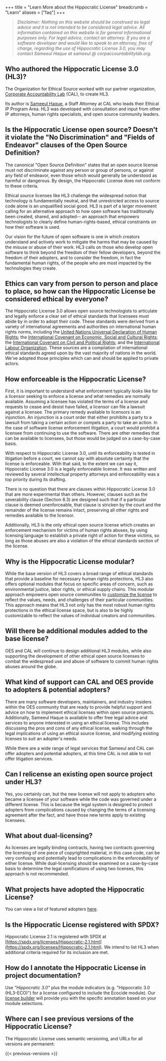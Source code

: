+++
title = "Learn More about the Hippocratic License"
breadcrumb = "Learn"
aliases = ["faq"]
+++

> _Disclaimer: Nothing on this website should be construed as legal advice and it is not intended to be considered legal advice. All information contained on this website is for general informational purposes only. For legal advice, contact an attorney. If you are a software developer and would like to speak to an attorney, free of charge, regarding the use of Hippocratic License 3.0, you may contact Sameeul Haque at sameeul @ corpaccountabilitylab.org._

## Who authored the Hippocratic License 3.0 (HL3)?
The Organization for Ethical Source worked with our partner organization,
[Corporate Accountability Lab](https://corpaccountabilitylab.org) (CAL), to create HL3.

Its author is [Sameeul Haque](https://www.linkedin.com/in/sameeul-haque/),
a Staff Attorney at CAL who leads their Ethical IP Program Area. HL3 was developed
with consultation and input from other IP attorneys, human rights specialists, and
open source community leaders.

## Is the Hippocratic License open source? Doesn't it violate the "No Discrimination" and "Fields of Endeavor" clauses of the Open Source Definition?
The canonical "Open Source Definition" states that an open source license must not discriminate against any person or group of persons, or against any field of endeavor, even those which would generally be understood as harmful or dangerous. By design, the Hippocratic License does not conform to these criteria.

Ethical source licenses like HL3 challenge the widespread notion that technology is fundamentally neutral, and that unrestricted access to source code alone is an unqualified social good. HL3 is part of a larger movement calling for an alternative approach to how open software has traditionally been created, shared, and adopted-- an approach that empowers technologists to clearly define human-rights-based, ethical constraints on how their software is used.

Our vision for the future of open software is one in which creators understand and actively work to mitigate the harms that may be caused by the misuse or abuse of their work. HL3 calls on those who develop open software to think beyond the freedom of their fellow developers, beyond the freedom of their adopters, and to consider the freedom, in fact the fundamental human rights, of the people who are most impacted by the technologies they create.

## Ethics can vary from person to person and place to place, so how can the Hippocratic License be considered ethical by everyone?
The Hippocratic License 3.0 allows open source technologists to articulate and legally enforce a clear set of ethical standards that licensees must abide by in order to adopt their code. These standards were derived from a variety of international agreements and authorities on international human rights norms, including the [United Nations Universal Declaration of Human Rights](https://www.un.org/en/about-us/universal-declaration-of-human-rights); the [International Covenant on Economic, Social and Cultural Rights](https://www.ohchr.org/en/instruments-mechanisms/instruments/international-covenant-economic-social-and-cultural-rights); the [International Covenant on Civil and Political Rights](https://www.ohchr.org/en/instruments-mechanisms/instruments/international-covenant-civil-and-political-rights); and the [International Labour Organization](https://www.ilo.org/). These sources are a compilation of international ethical standards agreed upon by the vast majority of nations in the world. We’ve adopted those principles which can and should be applied to private actors.

## How enforceable is the Hippocratic License?
First, it is important to understand what enforcement typically looks like for a licensor seeking to enforce a license and what remedies are normally available. Assuming a licensee has violated the terms of a license and requests to cease and desist have failed, a licensor can file a lawsuit against a licensee. The primary remedy available to licensors is an injunction. An injunction is a court order that either prohibits a party to a lawsuit from taking a certain action or compels a party to take an action. In the case of software license enforcement litigation, a court would prohibit a licensee from continuing to use the software. There are other remedies that can be available to licensees, but those would be judged on a case-by-case basis.

With respect to Hippocratic License 3.0, until its enforceability is tested in litigation before a court, we cannot say with absolute certainty that the license is enforceable. With that said, to the extent we can say it, Hippocratic License 3.0 is a legally enforceable license. It was written and reviewed by several intellectual property attorneys and enforceability was a top priority during its drafting.

There is no question that there are clauses within Hippocratic License 3.0 that are more experimental than others. However, clauses such as the severability clause (Section 8.3) are designed such that if a particular clause is deemed unenforceable, that clause is stricken by the court and the remainder of the license remains intact, preserving all other rights and remedies available to the licensor.

Additionally, HL3 is the only ethical open source license which creates an enforcement mechanism for victims of human rights abuses, by using licensing language to establish a private right of action for these victims, so long as those abuses are also a violation of the ethical standards section of the license.

## Why is the Hippocratic License modular?
While the base version of HL3 covers a broad range of ethical standards that provide a baseline for necessary human rights protections, HL3 also offers optional modules that focus on specific areas of concern, such as environmental justice, labor rights, or ethical supply chains. This modular approach empowers open source communities to [customize the license](/build/) to reflect the values, needs, and challenges of their particular communities. This approach means that HL3 not only has the most robust human rights protections in the ethical license space, but is also to be highly customizable to reflect the values of individual creators and communities.

## Will there be additional modules added to the base license?
OES and CAL will continue to design additional HL3 modules, while also supporting the development of other ethical open source licenses to combat the widespread use and abuse of software to commit human rights abuses around the globe.

## What kind of support can CAL and OES provide to adopters & potential adopters?
There are many software developers, maintainers, and industry insiders within the OES community  that are ready to provide helpful support and advice on how to implement ethical licenses within open source projects. Additionally, Sameeul Haque is available to offer free legal advice and services to anyone interested in using an ethical license. This includes discussing the pros and cons of any ethical license, walking through the legal implications of using an ethical source license, and modifying existing licenses to suit an adopter's needs.

While there are a wide range of legal services that Sameeul and CAL can offer adopters and potential adopters, at this time CAL is not able to not offer litigation services.

## Can I relicense an existing open source project under HL3?
Yes, you certainly can, but the new license will not apply to adopters who became a licensee of your software while the code was governed under a different license. This is because the legal system is designed to protect adopters from complications caused by changing the terms of a licensing agreement after the fact, and have those new terms apply to existing licensees.

## What about dual-licensing?
As licenses are legally binding contracts, having two contracts governing the licensing of one piece of copyrighted material, in this case code, can be very confusing and potentially lead to complications in the enforceability of either license. While dual-licensing should be examined on a case-by-case basis to determine the legal ramifications of using two licenses, this approach is not recommended.

## What projects have adopted the Hippocratic License?
You can view a list of featured adopters [here](/adopters).

## Is the Hippocratic License registered with SPDX?
Hippocratic License 2.1 is registered with SPDX at [https://spdx.org/licenses/Hippocratic-2.1.html](https://spdx.org/licenses/Hippocratic-2.1.html). We intend to list HL3 when additional criteria required for its inclusion are met.

## How do I annotate the Hippocratic License in project documentation?
Use *"Hippocratic 3.0"* plus the module indicators (e.g. "Hippocratic 3.0 (HL3-ECO)") for a license configured to include the Ecocide module). Our [license builder](/build) will provide you with the specific annotation based on your module selections.

## Where can I see previous versions of the Hippocratic License?
The Hippocratic License uses semantic versioning, and URLs for all versions are permanent:

{{< previous-versions >}}

